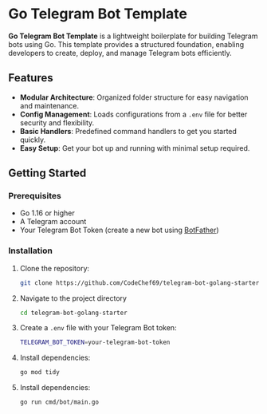 # Go Telegram Bot Template

**Go Telegram Bot Template** is a lightweight boilerplate for building Telegram bots using Go. This template provides a structured foundation, enabling developers to create, deploy, and manage Telegram bots efficiently.

## Features

- **Modular Architecture**: Organized folder structure for easy navigation and maintenance.
- **Config Management**: Loads configurations from a `.env` file for better security and flexibility.
- **Basic Handlers**: Predefined command handlers to get you started quickly.
- **Easy Setup**: Get your bot up and running with minimal setup required.

## Getting Started

### Prerequisites

- Go 1.16 or higher
- A Telegram account
- Your Telegram Bot Token (create a new bot using [BotFather](https://core.telegram.org/bots#botfather))

### Installation

1. Clone the repository:
   ```bash
   git clone https://github.com/CodeChef69/telegram-bot-golang-starter
2. Navigate to the project directory
   ```bash
   cd telegram-bot-golang-starter
3. Create a ```.env``` file with your Telegram Bot token:
   ```bash
   TELEGRAM_BOT_TOKEN=your-telegram-bot-token
4. Install dependencies:
   ```bash
   go mod tidy
5. Install dependencies:
   ```bash
   go run cmd/bot/main.go